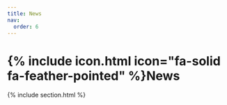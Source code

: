 ```yaml
---
title: News
nav:
  order: 6
---
```


# {% include icon.html icon="fa-solid fa-feather-pointed" %}News

{% include section.html %}
